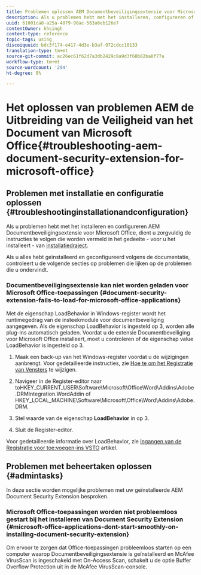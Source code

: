 ```yaml
---
title: Problemen oplossen AEM Documentbeveiligingsextensie voor Microsoft Office
description: Als u problemen hebt met het installeren, configureren of gebruiken van de AEM Document Security Extension for Microsoft Office, volgt u de instructies in dit document.
uuid: 61001ca8-a25a-4879-98ac-563a6eb126e7
contentOwner: khsingh
content-type: reference
topic-tags: using
discoiquuid: bdc3f174-e417-4d3e-b3af-972cdcc10133
translation-type: tm+mt
source-git-commit: ac26ec61f62d7a3db2429c8a9d3f68b82ba8f77a
workflow-type: tm+mt
source-wordcount: '294'
ht-degree: 0%

---
```



# Het oplossen van problemen AEM de Uitbreiding van de Veiligheid van het Document van Microsoft Office{#troubleshooting-aem-document-security-extension-for-microsoft-office}

## Problemen met installatie en configuratie oplossen {#troubleshootinginstallationandconfiguration}

Als u problemen hebt met het installeren en configureren AEM Documentbeveiligingsextensie voor Microsoft Office, dient u zorgvuldig de instructies te volgen die worden vermeld in het gedeelte - voor u het installeert - van [installatiedraject](installing-configuring-aemdsext.md).

Als u alles hebt geïnstalleerd en geconfigureerd volgens de documentatie, controleert u de volgende secties op problemen die lijken op de problemen die u ondervindt.

### Documentbeveiligingsextensie kan niet worden geladen voor Microsoft Office-toepassingen {#document-security-extension-fails-to-load-for-microsoft-office-applications}

Met de eigenschap LoadBehavior in Windows-register wordt het runtimegedrag van de insteekmodule voor documentbeveiliging aangegeven. Als de eigenschap LoadBehavior is ingesteld op 3, worden alle plug-ins automatisch geladen. Voordat u de extensie Documentbeveiliging voor Microsoft Office installeert, moet u controleren of de eigenschap value LoadBehavior is ingesteld op 3.

1. Maak een back-up van het Windows-register voordat u de wijzigingen aanbrengt. Voor gedetailleerde instructies, zie [Hoe te om het Registratie van Vensters](https://support.microsoft.com/en-us/kb/136393) te wijzigen.
1. Navigeer in de Register-editor naar toHKEY_CURRENT_USER\Software\Microsoft\Office\Word\Addins\Adobe.DRMIntegration.WordAddin of HKEY_LOCAL_MACHINE\Software\Microsoft\Office\Word\Addins\Adobe.DRM.
1. Stel waarde van de eigenschap **LoadBehavior** in op 3.

1. Sluit de Register-editor.

Voor gedetailleerde informatie over LoadBehavior, zie [Ingangen van de Registratie voor toe:voegen-ins VSTO](https://msdn.microsoft.com/en-us/library/bb386106.aspx#LoadBehavior) artikel.

## Problemen met beheertaken oplossen {#admintasks}

In deze sectie worden mogelijke problemen met uw geïnstalleerde AEM Document Security Extension besproken.

### Microsoft Office-toepassingen worden niet probleemloos gestart bij het installeren van Document Security Extension {#microsoft-office-applications-dont-start-smoothly-on-installing-document-security-extension}

Om ervoor te zorgen dat Office-toepassingen probleemloos starten op een computer waarop Documentbeveiligingsextensie is geïnstalleerd en McAfee VirusScan is ingeschakeld met On-Access Scan, schakelt u de optie Buffer Overflow Protection uit in de McAfee VirusScan-console.
